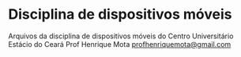 # Disciplina de dispositivos móveis

Arquivos da disciplina de dispositivos móveis do Centro Universitário Estácio do Ceará
Prof Henrique Mota
profhenriquemota@gmail.com
